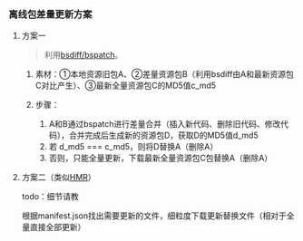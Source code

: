 ### 离线包差量更新方案
1. 方案一

    >利用[bsdiff/bspatch](https://github.com/mendsley/bsdiff)。

    1. 素材：①本地资源旧包A、②差量资源包B（利用bsdiff由A和最新资源包C对比产生）、③最新全量资源包C的MD5值c_md5
    2. 步骤：

        1. A和B通过bspatch进行差量合并（插入新代码、删除旧代码、修改代码），合并完成后生成新的资源包D，获取D的MD5值d_md5
        2. 若 d_md5 === c_md5，则将D替换A（删除A）
        3. 否则，只能全量更新，下载最新全量资源包C包替换A（删除A）
2. 方案二（类似[HMR](https://github.com/realgeoffrey/knowledge/blob/master/网站前端/webpack学习笔记/README.md#热更新hot-module-replacementhmr模块热替换)）

    todo：细节请教

    根据manifest.json找出需要更新的文件，细粒度下载更新替换文件（相对于全量直接全部更新）
